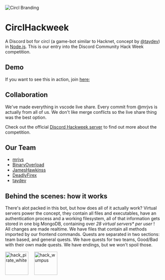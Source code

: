 ![Circl Branding](https://raw.githubusercontent.com/mrjvs/circlhackweek/master/branding/banner.png)

# CirclHackweek 
A Discord bot for circl (a game-bot similar to Hacknet, concept by [@taydev](https://github.com/taydev/circl)) in [Node.js](https://nodejs.org/en/). This is our entry into the Discord Community Hack Week competition.

## Demo
If you want to see this in action, join [here](https://discord.gg/tA6Tq9v);

## Collaboration
We've made everything in vscode live share. Every commit from @mrjvs is actually from all of us. We don't like merge conflicts so the live share thing was the best option.

Check out the official [Discord Hackweek server](https://discord.gg/hackweek) to find out more about the competition.

## Our Team
 - [mrjvs](https://github.com/mrjvs)
 - [BinaryOverload](https://github.com/BinaryOverload)
 - [JamesHawkinss](https://github.com/JamesHawkinss)
 - [DeadlyFirex](https://github.com/DeadlyFirex)
 - [taydev](https://github.com/taydev)

## Behind the scenes: how it works
There's alot packed in this bot, but how does all of it actually work? Virtual servers power the concept, they contain all files and executables, have an authentication process and a working filesystem, all of that information gets stored in one big MongoDB, containing over _28 virtual servers* per user_ ! All changes are made realtime.
We have files that contain all methods imported by our frontend commands. Quests are separated in two sections: team based, and general quests. We have quests for two teams, Good/Bad with their own made quests. We have endings, but we won't spoil those. 



<img width="75" alt="hack_pirate_white" src="https://user-images.githubusercontent.com/40138757/60046101-6c832f00-96be-11e9-9306-4ee307fde1b2.png"> <img width="15"><img width="75" alt="hack_wumpus" src="https://user-images.githubusercontent.com/40138757/60046017-3940a000-96be-11e9-9031-3fbf186a7130.png">
